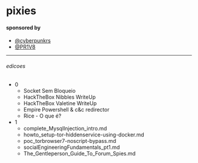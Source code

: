 # pixies

#### sponsored by
 * [@cyberpunkrs](https://t.me/cyberpunkrs)
 * [@PR1V8](https://t.me/pr1v8)
 

---

###### edicoes
 * 0
    * Socket Sem Bloqueio
    * HackTheBox Nibbles WriteUp
    * HackTheBox Valetine WriteUp
    * Empire Powershell & c&c redirector
    * Rice - O que é?
 * 1
   * complete_MysqlInjection_intro.md
   * howto_setup-tor-hiddenservice-using-docker.md
   * poc_torbrowser7-noscript-bypass.md
   * socialEngineeringFundamentals_pt1.md
   * The_Gentleperson_Guide_To_Forum_Spies.md
